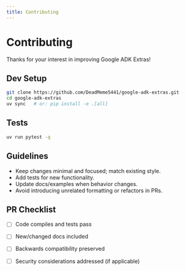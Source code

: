 ```yaml
---
title: Contributing
---
```


# Contributing

Thanks for your interest in improving Google ADK Extras!

## Dev Setup

```bash
git clone https://github.com/DeadMeme5441/google-adk-extras.git
cd google-adk-extras
uv sync   # or: pip install -e .[all]
```

## Tests

```bash
uv run pytest -q
```

## Guidelines

- Keep changes minimal and focused; match existing style.
- Add tests for new functionality.
- Update docs/examples when behavior changes.
- Avoid introducing unrelated formatting or refactors in PRs.

## PR Checklist

- [ ] Code compiles and tests pass
- [ ] New/changed docs included
- [ ] Backwards compatibility preserved
- [ ] Security considerations addressed (if applicable)

